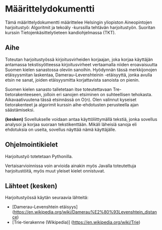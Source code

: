 # Määrittelydokumentti
Tämä määrittelydokumentti määrittelee Helsingin yliopiston Aineopintojen harjoitustyö: Algoritmit ja tekoäly -kurssilla tehtävän harjoitustyön. Suoritan kurssin Tietojenkäsittelytieteen kandiohjelmassa (TKT).

## Aihe
Toteutan harjoitustyössä kirjoitusvirheiden korjaajan, joka korjaa käyttäjän antamassa tekstisyötteessa kirjoitusvirheet vertaamalla niiden eroavaisuutta Suomen kielen sanastossa oleviin sanoihin. Hyödynnän tässä merkkijonojen etäisyysmitan laskentaa, Damerau–Levenshteinin -etäisyyttä, jonka avulla etsin ne sanat, joiden etäisyysmitta korjattavista sanoista on pienin.

 Suomen kielen sanasto talletetaan itse toteutettavaan Tre-tietorakenteeseen, jolloin eri sanojen etsiminen on suhteellisen tehokasta. Aikavaativuutena tässä etsinnässä on O(n). Olen valinnut kyseiset tietorakenteet ja algorimit kurssin aihe-ehdotusten perusteella ajan säästämiseksi.

**(kesken)** Sovellukselle voidaan antaa käyttöliittymällä tekstiä, jonka sovellus analysoi ja korjaa suoraan tekstikenttään. Mikäli läheisiä sanoja eli ehdotuksia on useita, sovellus näyttää nämä käyttäjälle.

## Ohjelmointikielet
Harjoitustyö totetetaan Pythonilla.

Vertaisarvioinnissa voin arvioida ainakin myös Javalla toteutettuja harjoitustöitä, myös muut yleiset kielet onnistuvat.

## Lähteet **(kesken)**
Harjoitustyössä käytän seuraavia lähteitä:

- [Damerau–Levenshtein etäisyys] (https://en.wikipedia.org/wiki/Damerau%E2%80%93Levenshtein_distance)
- [Trie-tierakenne (Wikipedia)] (https://en.wikipedia.org/wiki/Trie)

